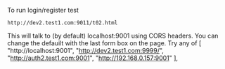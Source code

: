 
To run login/register test

	http://dev2.test1.com:9011/t02.html

This will talk to (by default) localhost:9001 using CORS headers.
You can change the defauilt with the last form box on the page.
Try any of [ "http://localhost:9001", "http://dev2.test1.com:9999/", "http://auth2.test1.com:9001", "http://192.168.0.157:9001" ],


